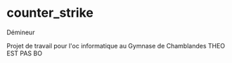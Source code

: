 # counter_strike
Démineur

Projet de travail pour l'oc informatique au Gymnase de Chamblandes
THEO EST PAS BO